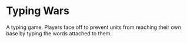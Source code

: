# Typing Wars

A typing game. Players face off to prevent units from reaching their own base by typing the words attached to them.
